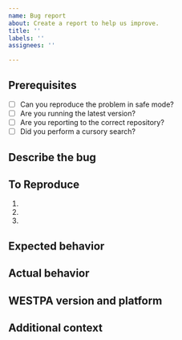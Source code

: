 ```yaml
---
name: Bug report
about: Create a report to help us improve.
title: ''
labels: ''
assignees: ''

---
```


## Prerequisites
* [ ] Can you reproduce the problem in safe mode?
* [ ] Are you running the latest version?
* [ ] Are you reporting to the correct repository?
* [ ] Did you perform a cursory search?

<!--- For more information, see the `CONTRIBUTING` guide. --->

## Describe the bug
<!--- A clear and concise description of what the bug is. --->


## To Reproduce
<!--- Steps to reproduce the behavior: --->
1. <!--- [First Step] --->
2. <!--- [Second Step] --->
3. <!--- [and so on...] --->

## Expected behavior
<!--- A clear and concise description of what you expected to happen. -->


## Actual behavior
<!--- A clear and concise description of what actually happens. --->


## WESTPA version and platform
<!--- Which version you're running, on what OS, and how it was built (e.g. conda, system libraries, manually installed dependencies) --->


## Additional context
<!--- Add any other context about the problem here. If necessary config files are required to reproduce the bug, attach the files here here. --->


